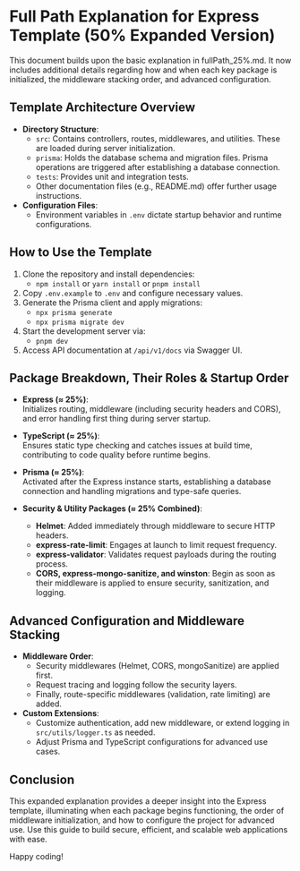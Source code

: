 # Full Path Explanation for Express Template (50% Expanded Version)

This document builds upon the basic explanation in fullPath_25%.md. It now includes additional details regarding how and when each key package is initialized, the middleware stacking order, and advanced configuration.

## Template Architecture Overview

- **Directory Structure**: 
  - `src`: Contains controllers, routes, middlewares, and utilities. These are loaded during server initialization.
  - `prisma`: Holds the database schema and migration files. Prisma operations are triggered after establishing a database connection.
  - `tests`: Provides unit and integration tests.
  - Other documentation files (e.g., README.md) offer further usage instructions.
- **Configuration Files**:
  - Environment variables in `.env` dictate startup behavior and runtime configurations.

## How to Use the Template

1. Clone the repository and install dependencies:
   - `npm install` or `yarn install` or `pnpm install`
2. Copy `.env.example` to `.env` and configure necessary values.
3. Generate the Prisma client and apply migrations:
   - `npx prisma generate`
   - `npx prisma migrate dev`
4. Start the development server via:
   - `pnpm dev`
5. Access API documentation at `/api/v1/docs` via Swagger UI.

## Package Breakdown, Their Roles & Startup Order

- **Express (≈ 25%)**:  
  Initializes routing, middleware (including security headers and CORS), and error handling first thing during server startup.
  
- **TypeScript (≈ 25%)**:  
  Ensures static type checking and catches issues at build time, contributing to code quality before runtime begins.
  
- **Prisma (≈ 25%)**:  
  Activated after the Express instance starts, establishing a database connection and handling migrations and type-safe queries.
  
- **Security & Utility Packages (≈ 25% Combined)**:
  - **Helmet**: Added immediately through middleware to secure HTTP headers.
  - **express-rate-limit**: Engages at launch to limit request frequency.
  - **express-validator**: Validates request payloads during the routing process.
  - **CORS, express-mongo-sanitize, and winston**: Begin as soon as their middleware is applied to ensure security, sanitization, and logging.

## Advanced Configuration and Middleware Stacking

- **Middleware Order**:
  - Security middlewares (Helmet, CORS, mongoSanitize) are applied first.
  - Request tracing and logging follow the security layers.
  - Finally, route-specific middlewares (validation, rate limiting) are added.
- **Custom Extensions**:
  - Customize authentication, add new middleware, or extend logging in `src/utils/logger.ts` as needed.
  - Adjust Prisma and TypeScript configurations for advanced use cases.
  
## Conclusion

This expanded explanation provides a deeper insight into the Express template, illuminating when each package begins functioning, the order of middleware initialization, and how to configure the project for advanced use. Use this guide to build secure, efficient, and scalable web applications with ease.

Happy coding!
